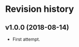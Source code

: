 Revision history
=================================



v1.0.0 (2018-08-14)
---------------------------------

* First attempt.

